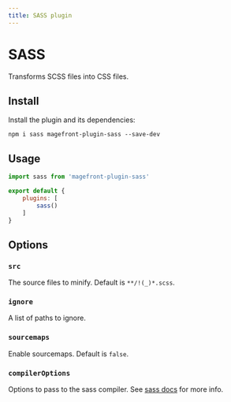 ```yaml
---
title: SASS plugin
---
```


# SASS

Transforms SCSS files into CSS files.

## Install

Install the plugin and its dependencies:

```shell
npm i sass magefront-plugin-sass --save-dev
```

## Usage

```js
import sass from 'magefront-plugin-sass'

export default {
    plugins: [
        sass()
    ]
}
```

## Options

### `src`

The source files to minify. Default is `**/!(_)*.scss`.

### `ignore`

A list of paths to ignore.

### `sourcemaps`

Enable sourcemaps. Default is `false`.

### `compilerOptions`

Options to pass to the sass compiler. See [sass docs](https://sass-lang.com/documentation/js-api) for more info.
